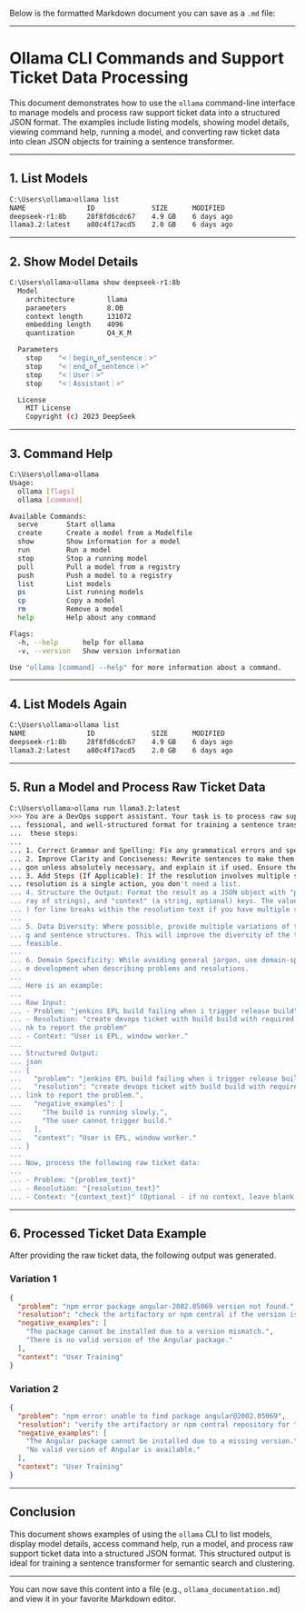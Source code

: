 Below is the formatted Markdown document you can save as a `.md` file:

---

# Ollama CLI Commands and Support Ticket Data Processing

This document demonstrates how to use the `ollama` command-line interface to manage models and process raw support ticket data into a structured JSON format. The examples include listing models, showing model details, viewing command help, running a model, and converting raw ticket data into clean JSON objects for training a sentence transformer.

---

## 1. List Models

```bash
C:\Users\ollama>ollama list
NAME               ID              SIZE      MODIFIED
deepseek-r1:8b     28f8fd6cdc67    4.9 GB    6 days ago
llama3.2:latest    a80c4f17acd5    2.0 GB    6 days ago
```

---

## 2. Show Model Details

```bash
C:\Users\ollama>ollama show deepseek-r1:8b
  Model
    architecture        llama
    parameters          8.0B
    context length      131072
    embedding length    4096
    quantization        Q4_K_M

  Parameters
    stop    "<｜begin▁of▁sentence｜>"
    stop    "<｜end▁of▁sentence｜>"
    stop    "<｜User｜>"
    stop    "<｜Assistant｜>"

  License
    MIT License
    Copyright (c) 2023 DeepSeek
```

---

## 3. Command Help

```bash
C:\Users\ollama>ollama
Usage:
  ollama [flags]
  ollama [command]

Available Commands:
  serve       Start ollama
  create      Create a model from a Modelfile
  show        Show information for a model
  run         Run a model
  stop        Stop a running model
  pull        Pull a model from a registry
  push        Push a model to a registry
  list        List models
  ps          List running models
  cp          Copy a model
  rm          Remove a model
  help        Help about any command

Flags:
  -h, --help      help for ollama
  -v, --version   Show version information

Use "ollama [command] --help" for more information about a command.
```

---

## 4. List Models Again

```bash
C:\Users\ollama>ollama list
NAME               ID              SIZE      MODIFIED
deepseek-r1:8b     28f8fd6cdc67    4.9 GB    6 days ago
llama3.2:latest    a80c4f17acd5    2.0 GB    6 days ago
```

---

## 5. Run a Model and Process Raw Ticket Data

```bash
C:\Users\ollama>ollama run llama3.2:latest
>>> You are a DevOps support assistant. Your task is to process raw support ticket data and convert it into a clean, pro
... fessional, and well-structured format for training a sentence transformer for semantic search and clustering. Follow
...  these steps:
...
... 1. Correct Grammar and Spelling: Fix any grammatical errors and spelling mistakes in the text.
... 2. Improve Clarity and Conciseness: Rewrite sentences to make them clear, concise, and easy to understand. Avoid jar
... gon unless absolutely necessary, and explain it if used. Ensure the language is professional.
... 3. Add Steps (If Applicable): If the resolution involves multiple steps, break it down into a numbered list. If the
... resolution is a single action, you don't need a list.
... 4. Structure the Output: Format the result as a JSON object with "problem", "resolution", "negative_examples" (an ar
... ray of strings), and "context" (a string, optional) keys. The values should be strings. Use newline characters (`\n`
... ) for line breaks within the resolution text if you have multiple steps. Ensure the JSON is valid.
...
... 5. Data Diversity: Where possible, provide multiple variations of the problem and resolution, using different wordin
... g and sentence structures. This will improve the diversity of the training data. Aim for at least two variations if
... feasible.
...
... 6. Domain Specificity: While avoiding general jargon, use domain-specific terminology relevant to DevOps and softwar
... e development when describing problems and resolutions.
...
... Here is an example:
...
... Raw Input:
... - Problem: "jenkins EPL build failing when i trigger release build"
... - Resolution: "create devops ticket with build build with required log for engineer to troubleshoot. use the JIRA li
... nk to report the problem"
... - Context: "User is EPL, window worker."
...
... Structured Output:
... json
... {
...   "problem": "jenkins EPL build failing when i trigger release build.",
...   "resolution": "create devops ticket with build build with required log for engineer to troubleshoot. use the JIRA
... link to report the problem.",
...   "negative_examples": [
...     "The build is running slowly.",
...     "The user cannot trigger build."
...   ],
...   "context": "User is EPL, window worker."
... }
...
... Now, process the following raw ticket data:
...
... - Problem: "{problem_text}"
... - Resolution: "{resolution_text}"
... - Context: "{context_text}" (Optional - if no context, leave blank or put "N/A")
```

---

## 6. Processed Ticket Data Example

After providing the raw ticket data, the following output was generated.

### Variation 1

```json
{
  "problem": "npm error package angular-2002.05069 version not found.",
  "resolution": "check the artifactory or npm central if the version is available and update the available version in package.json. retrigger the build.",
  "negative_examples": [
    "The package cannot be installed due to a version mismatch.",
    "There is no valid version of the Angular package."
  ],
  "context": "User Training"
}
```

### Variation 2

```json
{
  "problem": "npm error: unable to find package angular@2002.05069",
  "resolution": "verify the artifactory or npm central repository for the specified Angular version and update the version in package.json before retriggering the build.",
  "negative_examples": [
    "The Angular package cannot be installed due to a missing version.",
    "No valid version of Angular is available."
  ],
  "context": "User Training"
}
```

---

## Conclusion

This document shows examples of using the `ollama` CLI to list models, display model details, access command help, run a model, and process raw support ticket data into a structured JSON format. This structured output is ideal for training a sentence transformer for semantic search and clustering.

---

You can now save this content into a file (e.g., `ollama_documentation.md`) and view it in your favorite Markdown editor.

